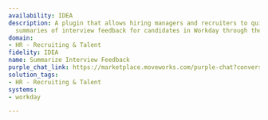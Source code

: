 ```yaml
---
availability: IDEA
description: A plugin that allows hiring managers and recruiters to quickly generate
  summaries of interview feedback for candidates in Workday through the AI Assistant.
domain:
- HR - Recruiting & Talent
fidelity: IDEA
name: Summarize Interview Feedback
purple_chat_link: https://marketplace.moveworks.com/purple-chat?conversation=%7B%22messages%22%3A%5B%7B%22role%22%3A%22user%22%2C%22parts%22%3A%5B%7B%22richText%22%3A%22summarize+interview+feedback+for+a+candidate%22%7D%5D%7D%2C%7B%22role%22%3A%22assistant%22%2C%22parts%22%3A%5B%7B%22reasoningSteps%22%3A%5B%7B%22status%22%3A%22success%22%2C%22richText%22%3A%22I+understand+you%27d+like+to+summarize+interview+feedback.+To+do+this%2C+I+need+to+know+which+job+requisition+the+candidate+is+associated+with.+I%27m+retrieving+a+list+of+requisitions+you+are+authorized+to+view+from+%3Cb+xmlns%3D%5C%22http%3A%2F%2Fwww.w3.org%2F1999%2Fxhtml%5C%22%3EWorkday%3C%2Fb%3E.%22%7D%5D%7D%2C%7B%22richText%22%3A%22%3Cp+xmlns%3D%5C%22http%3A%2F%2Fwww.w3.org%2F1999%2Fxhtml%5C%22%3EPlease+select+the+job+requisition+you%27re+interested+in+from+the+list+below%3A%3C%2Fp%3E%3Col+xmlns%3D%5C%22http%3A%2F%2Fwww.w3.org%2F1999%2Fxhtml%5C%22%3E%3Cli%3E%3Cb%3EMarketing+Manager%3C%2Fb%3E+%28REQ-MKT-001%29%3C%2Fli%3E%3Cli%3E%3Cb%3ESenior+Software+Engineer%3C%2Fb%3E+%28REQ-ENG-005%29%3C%2Fli%3E%3Cli%3E%3Cb%3EProduct+Designer%3C%2Fb%3E+%28REQ-PD-003%29%3C%2Fli%3E%3C%2Fol%3E%22%7D%2C%7B%22citations%22%3A%5B%7B%22connectorName%22%3A%22workday%22%2C%22citationTitle%22%3A%22Marketing+Manager+%28REQ-MKT-001%29%22%7D%2C%7B%22connectorName%22%3A%22workday%22%2C%22citationTitle%22%3A%22Senior+Software+Engineer+%28REQ-ENG-005%29%22%7D%2C%7B%22connectorName%22%3A%22workday%22%2C%22citationTitle%22%3A%22Product+Designer+%28REQ-PD-003%29%22%7D%5D%7D%5D%7D%2C%7B%22role%22%3A%22user%22%2C%22parts%22%3A%5B%7B%22richText%22%3A%22Marketing+Manager%22%7D%5D%7D%2C%7B%22role%22%3A%22assistant%22%2C%22parts%22%3A%5B%7B%22reasoningSteps%22%3A%5B%7B%22status%22%3A%22success%22%2C%22richText%22%3A%22You%27ve+selected+the+%27Marketing+Manager%27+requisition+%28REQ-MKT-001%29.+I%27m+now+retrieving+candidates+who+have+completed+interviews+for+this+requisition+from+%3Cb+xmlns%3D%5C%22http%3A%2F%2Fwww.w3.org%2F1999%2Fxhtml%5C%22%3EWorkday%3C%2Fb%3E.%22%7D%5D%7D%2C%7B%22richText%22%3A%22%3Cp+xmlns%3D%5C%22http%3A%2F%2Fwww.w3.org%2F1999%2Fxhtml%5C%22%3EHere+are+the+candidates+with+completed+interviews+for+the+%3Cb%3EMarketing+Manager%3C%2Fb%3E+requisition+%28REQ-MKT-001%29%3A%3C%2Fp%3E%3Col+xmlns%3D%5C%22http%3A%2F%2Fwww.w3.org%2F1999%2Fxhtml%5C%22%3E%3Cli%3ESarah+Chen%3C%2Fli%3E%3Cli%3EDavid+Lee%3C%2Fli%3E%3Cli%3EMaria+Rodriguez%3C%2Fli%3E%3C%2Fol%3E%3Cp+xmlns%3D%5C%22http%3A%2F%2Fwww.w3.org%2F1999%2Fxhtml%5C%22%3EPlease+select+the+candidate+for+whom+you%27d+like+to+summarize+interview+feedback.%3C%2Fp%3E%22%7D%2C%7B%22citations%22%3A%5B%7B%22connectorName%22%3A%22workday%22%2C%22citationTitle%22%3A%22Sarah+Chen+-+Marketing+Manager+Candidate%22%7D%2C%7B%22connectorName%22%3A%22workday%22%2C%22citationTitle%22%3A%22David+Lee+-+Marketing+Manager+Candidate%22%7D%2C%7B%22connectorName%22%3A%22workday%22%2C%22citationTitle%22%3A%22Maria+Rodriguez+-+Marketing+Manager+Candidate%22%7D%5D%7D%5D%7D%2C%7B%22role%22%3A%22user%22%2C%22parts%22%3A%5B%7B%22richText%22%3A%22Sarah+Chen%22%7D%5D%7D%2C%7B%22role%22%3A%22assistant%22%2C%22parts%22%3A%5B%7B%22reasoningSteps%22%3A%5B%7B%22status%22%3A%22success%22%2C%22richText%22%3A%22You%27ve+selected+Sarah+Chen.+I+am+now+retrieving+all+interview+assessment+forms+%28competency+ratings%2C+comments%2C+and+hire%2Fno+hire+recommendations%29+for+Sarah+Chen+from+%3Cb+xmlns%3D%5C%22http%3A%2F%2Fwww.w3.org%2F1999%2Fxhtml%5C%22%3EWorkday%3C%2Fb%3E+and+generating+a+structured+summary.%22%7D%5D%7D%2C%7B%22richText%22%3A%22%3Cp+xmlns%3D%5C%22http%3A%2F%2Fwww.w3.org%2F1999%2Fxhtml%5C%22%3EHere+is+a+summary+of+the+interview+feedback+for+%3Cb%3ESarah+Chen%3C%2Fb%3E+for+the+%3Cb%3EMarketing+Manager%3C%2Fb%3E+position+%28REQ-MKT-001%29%3A%3C%2Fp%3E%3Cp+xmlns%3D%5C%22http%3A%2F%2Fwww.w3.org%2F1999%2Fxhtml%5C%22%3EOverall%2C+feedback+is+positive+with+strong+recommendations+for+hire.+Sarah+demonstrates+strong+strategic+thinking%2C+leadership%2C+communication%2C+and+analytical+skills.+Interviewers+noted+her+ability+to+develop+marketing+strategies+and+engage+effectively+in+discussions.%3C%2Fp%3E%3Cp+xmlns%3D%5C%22http%3A%2F%2Fwww.w3.org%2F1999%2Fxhtml%5C%22%3EAreas+for+improvement+include+a+need+for+deeper+probing+into+direct+campaign+execution+experience+and+more+specific+industry+knowledge+within+our+niche+market.+Technical+interviewers+rated+her+high+in+Marketing+Strategy+%285%2F5%29+and+Analytical+Thinking+%284%2F5%29.+Panel+interviewers+rated+her+high+in+Leadership+%284%2F5%29+and+Communication+%285%2F5%29.%3C%2Fp%3E%22%7D%2C%7B%22citations%22%3A%5B%7B%22connectorName%22%3A%22workday%22%2C%22citationTitle%22%3A%22Sarah+Chen+-+Interview+Feedback+Summary%22%7D%2C%7B%22connectorName%22%3A%22workday%22%2C%22citationTitle%22%3A%22Sarah+Chen+-+Marketing+Manager+Application%22%7D%5D%7D%5D%7D%5D%7D
solution_tags:
- HR - Recruiting & Talent
systems:
- workday

---
```

